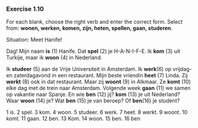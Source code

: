 ### Exercise 1.10

For each blank, choose the right verb and enter the correct form. Select from: **wonen, werken, komen, zijn, heten, spellen, gaan, studeren**.

Situation: Meet Hanife!

Dag! Mijn naam **is** (1) Hanife. Dat **spel** (2) je H-A-N-I-F-E. Ik **kom** (3) uit Turkije, maar ik **woon** (4) in Nederland.

Ik **studeer** (5) aan de Vrije Universiteit in Amsterdam. Ik **werk**(6) op vrijdag- en zaterdagavond in een restaurant. Mijn beste vriendin **heet** (7) Linda. Zij **werkt** (8) ook in dat restaurant. Maar zij **woont** (9) in Alkmaar. Ze **komt** (10) elke dag met de trein naar Amsterdam. Volgende week **gaan** (11) we samen op vakantie naar Spanje. En wie **ben** (12) jij? **kom** (13) je uit Nederland? Waar **woon** (14) je? Wat **ben** (15) je van beroep? Of **ben**(16) je student?

1 is. 2 spel. 3 kom. 4 woon. 5 studeer. 6 werk. 7 heet. 8 werkt. 9 woont. 10 komt. 11 gaan. 12 ben. 13 Kom. 14 woon. 15 ben. 16 ben
